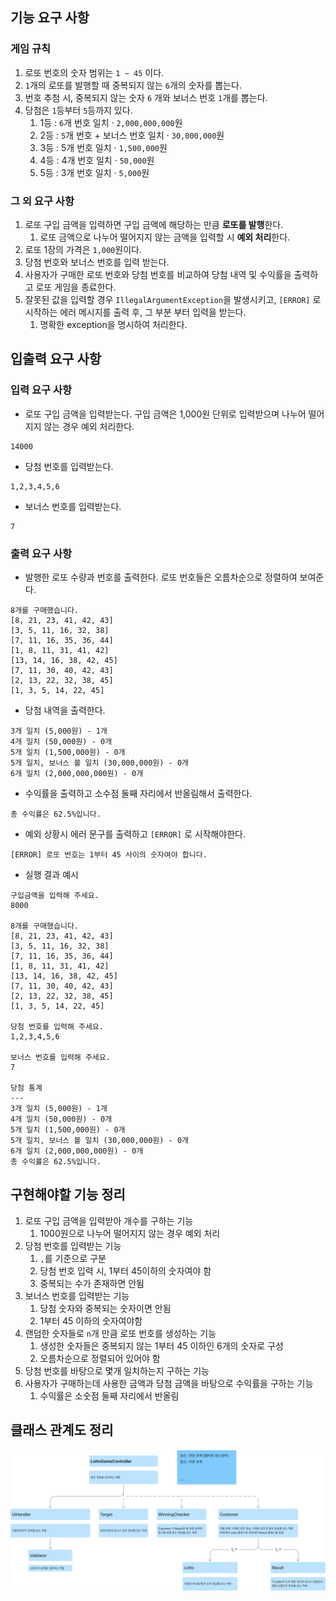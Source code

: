 ## 기능 요구 사항

### 게임 규칙

1. 로또 번호의 숫자 범위는 `1 ~ 45` 이다.
2. `1`개의 로또를 발행할 때 중복되지 않는 `6`개의 숫자를 뽑는다.
3. 번호 추첨 시, 중복되지 않는 숫자 `6` 개와 보너스 번호 `1`개를 뽑는다.
4. 당첨은 `1`등부터 `5`등까지 있다.
    1. 1등 : `6`개 번호 일치 · `2,000,000,000`원
    2. 2등 : `5`개 번호 + 보너스 번호 일치 · `30,000,000`원
    3. 3등 : 5개 번호 일치 · `1,500,000`원
    4. 4등 : 4개 번호 일치 · `50,000`원
    5. 5등 : 3개 번호 일치 · `5,000`원

### 그 외 요구 사항

1. 로또 구입 금액을 입력하면 구입 금액에 해당하는 만큼 **로또를 발행**한다.
    1. 로또 금액으로 나누어 떨어지지 않는 금액을 입력할 시 **예외 처리**한다.
2. 로또 1장의 가격은 `1,000`원이다.
3. 당첨 번호와 보너스 번호를 입력 받는다.
4. 사용자가 구매한 로또 번호와 당첨 번호를 비교하여 당첨 내역 및 수익률을 출력하고 로또 게임을 종료한다.
5. 잘못된 값을 입력할 경우 `IllegalArgumentException`을 발생시키고, `[ERROR]` 로 시작하는 에러 메시지를 출력 후, 그 부분 부터 입력을 받는다.
    1. 명확한 exception을 명시하여 처리한다.



## 입출력 요구 사항

### 입력 요구 사항

- 로또 구입 금액을 입력받는다. 구입 금액은 1,000원 단위로 입력받으며 나누어 떨어지지 않는 경우 예외 처리한다.

```
14000
```

- 당첨 번호를 입력받는다.

```
1,2,3,4,5,6
```

- 보너스 번호를 입력받는다.

```
7
```



### 출력 요구 사항

- 발행한 로또 수량과 번호를 출력한다. 로또 번호들은 오름차순으로 정렬하여 보여준다.

```
8개를 구매했습니다.
[8, 21, 23, 41, 42, 43] 
[3, 5, 11, 16, 32, 38] 
[7, 11, 16, 35, 36, 44] 
[1, 8, 11, 31, 41, 42] 
[13, 14, 16, 38, 42, 45] 
[7, 11, 30, 40, 42, 43] 
[2, 13, 22, 32, 38, 45] 
[1, 3, 5, 14, 22, 45]
```



- 당첨 내역을 출력한다.

```
3개 일치 (5,000원) - 1개
4개 일치 (50,000원) - 0개
5개 일치 (1,500,000원) - 0개
5개 일치, 보너스 볼 일치 (30,000,000원) - 0개
6개 일치 (2,000,000,000원) - 0개
```



- 수익률을 출력하고 소수점 둘째 자리에서 반올림해서 출력한다.

```
총 수익률은 62.5%입니다.
```



- 예외 상황시 에러 문구를 출력하고 `[ERROR]` 로 시작해야한다.

```
[ERROR] 로또 번호는 1부터 45 사이의 숫자여야 합니다.
```



- 실행 결과 예시

```
구입금액을 입력해 주세요.
8000

8개를 구매했습니다.
[8, 21, 23, 41, 42, 43] 
[3, 5, 11, 16, 32, 38] 
[7, 11, 16, 35, 36, 44] 
[1, 8, 11, 31, 41, 42] 
[13, 14, 16, 38, 42, 45] 
[7, 11, 30, 40, 42, 43] 
[2, 13, 22, 32, 38, 45] 
[1, 3, 5, 14, 22, 45]

당첨 번호를 입력해 주세요.
1,2,3,4,5,6

보너스 번호를 입력해 주세요.
7

당첨 통계
---
3개 일치 (5,000원) - 1개
4개 일치 (50,000원) - 0개
5개 일치 (1,500,000원) - 0개
5개 일치, 보너스 볼 일치 (30,000,000원) - 0개
6개 일치 (2,000,000,000원) - 0개
총 수익률은 62.5%입니다.
```



## 구현해야할 기능 정리


1. 로또 구입 금액을 입력받아 개수를 구하는 기능
    1. 1000원으로 나누어 떨어지지 않는 경우 예외 처리
2. 당첨 번호를 입력받는 기능
    1. `,`를 기준으로 구분
    2. 당첨 번호 입력 시, 1부터 45이하의 숫자여야 함
    3. 중복되는 수가 존재하면 안됨
3. 보너스 번호를 입력받는 기능
    1. 당첨 숫자와 중복되는 숫자이면 안됨
    2. 1부터 45 이하의 숫자여야함
4. 랜덤한 숫자들로 `n`개 만큼 로또 번호를 생성하는 기능
    1. 생성한 숫자들은 중복되지 않는 1부터 45 이하인 6개의 숫자로 구성
    2. 오름차순으로 정렬되어 있어야 함
5. 당첨 번호를 바탕으로 몇개 일치하는지 구하는 기능
6. 사용자가 구매하는데 사용한 금액과 당첨 금액을 바탕으로 수익률을 구하는 기능
    1. 수익률은 소숫점 둘째 자리에서 반올림


## 클래스 관계도 정리

![img_1.png](img_1.png)
